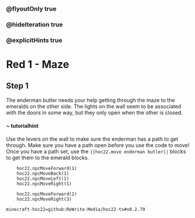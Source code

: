 ### @flyoutOnly true
### @hideIteration true
### @explicitHints true


# Red 1 - Maze

## Step 1
The enderman butler needs your help getting through the maze to the emeralds on the other side. The lights on the wall seem to be associated with the doors in some way, but they only open when the other is closed. 

#### ~ tutorialhint 
Use the levers on the wall to make sure the enderman has a path to get through. Make sure you have a path open before you use the code to move! Once you have a path set, use the ``||hoc22.move enderman butler||`` blocks to get them to the emerald blocks. 



```ghost
    hoc22.npcMoveForward(1)
    hoc22.npcMoveBack(1)
    hoc22.npcMoveLeft(1)
    hoc22.npcMoveRight(1)
```
```template
    hoc22.npcMoveForward(2)
    hoc22.npcMoveRight(3) 
```
```package
minecraft-hoc22=github:ReWrite-Media/hoc22-ts#v0.2.79
```